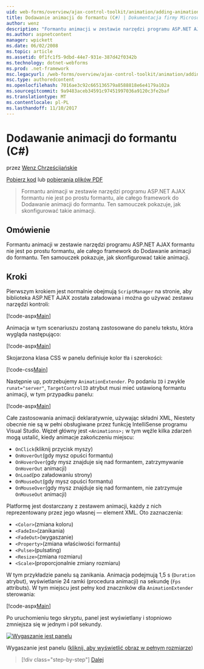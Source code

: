 ```yaml
---
uid: web-forms/overview/ajax-control-toolkit/animation/adding-animation-to-a-control-cs
title: Dodawanie animacji do formantu (C#) | Dokumentacja firmy Microsoft
author: wenz
description: "Formantu animacji w zestawie narzędzi programu ASP.NET AJAX formantu nie jest po prostu formantu, ale całego framework do Dodawanie animacji do formantu. Ten samouczek pokazuje, jak..."
ms.author: aspnetcontent
manager: wpickett
ms.date: 06/02/2008
ms.topic: article
ms.assetid: 0f1fc1f5-9dbd-44e7-931e-387d42f0342b
ms.technology: dotnet-webforms
ms.prod: .net-framework
msc.legacyurl: /web-forms/overview/ajax-control-toolkit/animation/adding-animation-to-a-control-cs
msc.type: authoredcontent
ms.openlocfilehash: 7016ae3c92c665136579a8588818e6e4179a102a
ms.sourcegitcommit: 9a9483aceb34591c97451997036a9120c3fe2baf
ms.translationtype: MT
ms.contentlocale: pl-PL
ms.lasthandoff: 11/10/2017
---
```

<a name="adding-animation-to-a-control-c"></a>Dodawanie animacji do formantu (C#)
====================
przez [Wenz Chrześcijańskie](https://github.com/wenz)

[Pobierz kod](http://download.microsoft.com/download/f/9/a/f9a26acd-8df4-4484-8a18-199e4598f411/Animation1.cs.zip) lub [pobierania plików PDF](http://download.microsoft.com/download/6/7/1/6718d452-ff89-4d3f-a90e-c74ec2d636a3/animation1CS.pdf)

> Formantu animacji w zestawie narzędzi programu ASP.NET AJAX formantu nie jest po prostu formantu, ale całego framework do Dodawanie animacji do formantu. Ten samouczek pokazuje, jak skonfigurować takie animacji.


## <a name="overview"></a>Omówienie

Formantu animacji w zestawie narzędzi programu ASP.NET AJAX formantu nie jest po prostu formantu, ale całego framework do Dodawanie animacji do formantu. Ten samouczek pokazuje, jak skonfigurować takie animacji.

## <a name="steps"></a>Kroki

Pierwszym krokiem jest normalnie obejmują `ScriptManager` na stronie, aby biblioteka ASP.NET AJAX została załadowana i można go używać zestawu narzędzi kontroli:

[!code-aspx[Main](adding-animation-to-a-control-cs/samples/sample1.aspx)]

Animacja w tym scenariuszu zostaną zastosowane do panelu tekstu, która wygląda następująco:

[!code-aspx[Main](adding-animation-to-a-control-cs/samples/sample2.aspx)]

Skojarzona klasa CSS w panelu definiuje kolor tła i szerokości:

[!code-css[Main](adding-animation-to-a-control-cs/samples/sample3.css)]

Następnie up, potrzebujemy `AnimationExtender`. Po podaniu `ID` i zwykle `runat="server"`, `TargetControlID` atrybut musi mieć ustawioną formantu animacji, w tym przypadku panelu:

[!code-aspx[Main](adding-animation-to-a-control-cs/samples/sample4.aspx)]

Całe zastosowania animacji deklaratywnie, używając składni XML, Niestety obecnie nie są w pełni obsługiwane przez funkcję IntelliSense programu Visual Studio. Węzeł główny jest `<Animations>;` w tym węźle kilka zdarzeń mogą ustalić, kiedy animacje zakończeniu miejscu:

- `OnClick`(kliknij przycisk myszy)
- `OnHoverOut`(gdy mysz opuści formantu)
- `OnHoverOver`(gdy mysz znajduje się nad formantem, zatrzymywanie `OnHoverOut` animacji)
- `OnLoad`(po załadowaniu strony)
- `OnMouseOut`(gdy mysz opuści formantu)
- `OnMouseOver`(gdy mysz znajduje się nad formantem, nie zatrzymuje `OnMouseOut` animacji)

Platformę jest dostarczany z zestawem animacji, każdy z nich reprezentowany przez jego własnej — element XML. Oto zaznaczenia:

- `<Color>`(zmiana koloru)
- `<FadeIn>`(zanikania)
- `<FadeOut>`(wygaszanie)
- `<Property>`(zmiana właściwości formantu)
- `<Pulse>`(pulsating)
- `<Resize>`(zmiana rozmiaru)
- `<Scale>`(proporcjonalnie zmiany rozmiaru)

W tym przykładzie panelu są zanikania. Animacja podejmują 1,5 s (`Duration` atrybut), wyświetlanie 24 ramki (procedura animacji) na sekundę (`Fps` attributs). W tym miejscu jest pełny kod znaczników dla `AnimationExtender` sterowania:

[!code-aspx[Main](adding-animation-to-a-control-cs/samples/sample5.aspx)]

Po uruchomieniu tego skryptu, panel jest wyświetlany i stopniowo zmniejsza się w jednym i pół sekundy.


[![Wygaszanie jest panelu](adding-animation-to-a-control-cs/_static/image2.png)](adding-animation-to-a-control-cs/_static/image1.png)

Wygaszanie jest panelu ([kliknij, aby wyświetlić obraz w pełnym rozmiarze](adding-animation-to-a-control-cs/_static/image3.png))

>[!div class="step-by-step"]
[Dalej](executing-several-animations-at-the-same-time-cs.md)
